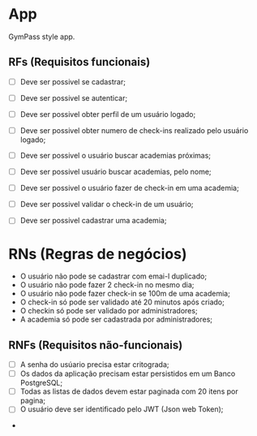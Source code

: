 # App

GymPass style app.

## RFs (Requisitos funcionais)

- [ ] Deve ser possivel se cadastrar;
- [ ] Deve ser possivel se autenticar;
- [ ] Deve ser possivel obter perfil de um usuário logado;
- [ ] Deve ser possivel obter numero de check-ins realizado pelo usuário logado;
- [ ] Deve ser possivel o usuário buscar academias próximas;
- [ ] Deve ser possivel usuário buscar academias, pelo nome;
- [ ] Deve ser possivel o usuário fazer de check-in em uma academia;
- [ ] Deve ser possivel  validar o check-in de um usuário;
- [ ] Deve ser possivel cadastrar uma academia;
 

# RNs (Regras de negócios)


- O usuário não pode se cadastrar com emai-l duplicado;
- O usuário não pode fazer 2 check-in no mesmo dia;
- O usuário não pode fazer check-in se 100m de uma academia;
- O check-in só pode ser validado até 20 minutos após criado;
- O checkin só pode ser validado por administradores;
- A academia só pode ser cadastrada por administradores;

## RNFs (Requisitos não-funcionais)

- [ ] A senha do usúario precisa estar critograda;
- [ ] Os dados da aplicação precisam estar persistidos em um Banco PostgreSQL;
- [ ] Todas as listas de dados devem estar paginada com 20 itens por pagina;
- [ ] O usuário deve ser identificado pelo JWT (Json web Token);
-




